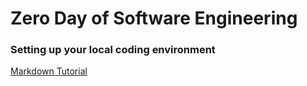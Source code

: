 # Zero Day of Software Engineering
### Setting up your local coding environment

[Markdown Tutorial](https://wordpress.com/support/markdown-quick-reference/ "Markdown")
